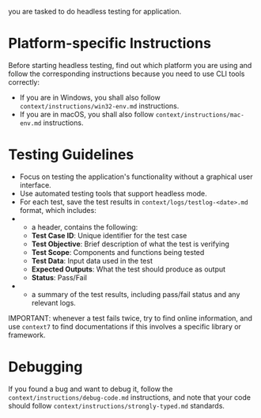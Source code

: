 you are tasked to do headless testing for application.

# Platform-specific Instructions

Before starting headless testing, find out which platform you are using and follow the corresponding instructions because you need to use CLI tools correctly:
- If you are in Windows, you shall also follow `context/instructions/win32-env.md` instructions.
- If you are in macOS, you shall also follow `context/instructions/mac-env.md` instructions.

# Testing Guidelines

- Focus on testing the application's functionality without a graphical user interface.
- Use automated testing tools that support headless mode.
- For each test, save the test results in `context/logs/testlog-<date>.md` format, which includes:
- - a header, contains the following:
  - **Test Case ID**: Unique identifier for the test case
  - **Test Objective**: Brief description of what the test is verifying
  - **Test Scope**: Components and functions being tested
  - **Test Data**: Input data used in the test
  - **Expected Outputs**: What the test should produce as output
  - **Status**: Pass/Fail
- - a summary of the test results, including pass/fail status and any relevant logs.

IMPORTANT: whenever a test fails twice, try to find online information, and use `context7` to find documentations if this involves a specific library or framework.

# Debugging
If you found a bug and want to debug it, follow the `context/instructions/debug-code.md` instructions, and note that your code should follow `context/instructions/strongly-typed.md` standards.
